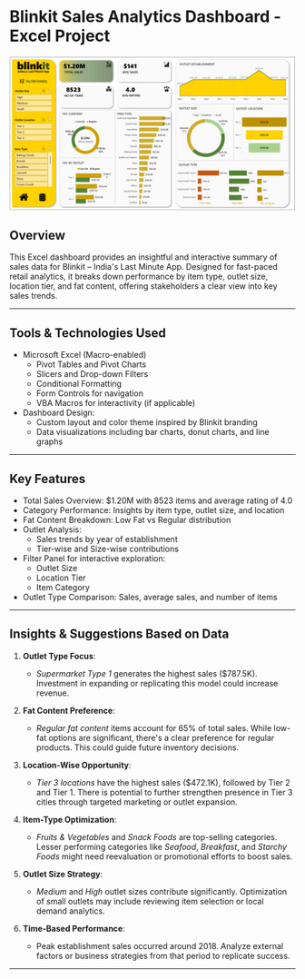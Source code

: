# Blinkit Sales Analytics Dashboard - Excel Project

![Dashboard Preview](https://github.com/namansingla05/excel_blinkit_dashboard/blob/main/Blinkit_DashBoard.png)

## Overview

This Excel dashboard provides an insightful and interactive summary of sales data for Blinkit – India's Last Minute App. Designed for fast-paced retail analytics, it breaks down performance by item type, outlet size, location tier, and fat content, offering stakeholders a clear view into key sales trends.

---

## Tools & Technologies Used

- Microsoft Excel (Macro-enabled)
  - Pivot Tables and Pivot Charts
  - Slicers and Drop-down Filters
  - Conditional Formatting
  - Form Controls for navigation
  - VBA Macros for interactivity (if applicable)
- Dashboard Design:
  - Custom layout and color theme inspired by Blinkit branding
  - Data visualizations including bar charts, donut charts, and line graphs

---

## Key Features

- Total Sales Overview: $1.20M with 8523 items and average rating of 4.0
- Category Performance: Insights by item type, outlet size, and location
- Fat Content Breakdown: Low Fat vs Regular distribution
- Outlet Analysis:
  - Sales trends by year of establishment
  - Tier-wise and Size-wise contributions
- Filter Panel for interactive exploration:
  - Outlet Size
  - Location Tier
  - Item Category
- Outlet Type Comparison: Sales, average sales, and number of items

---

## Insights & Suggestions Based on Data

1. **Outlet Type Focus**:
   - *Supermarket Type 1* generates the highest sales ($787.5K). Investment in expanding or replicating this model could increase revenue.

2. **Fat Content Preference**:
   - *Regular fat content* items account for 65% of total sales. While low-fat options are significant, there's a clear preference for regular products. This could guide future inventory decisions.

3. **Location-Wise Opportunity**:
   - *Tier 3 locations* have the highest sales ($472.1K), followed by Tier 2 and Tier 1. There is potential to further strengthen presence in Tier 3 cities through targeted marketing or outlet expansion.

4. **Item-Type Optimization**:
   - *Fruits & Vegetables* and *Snack Foods* are top-selling categories. Lesser performing categories like *Seafood*, *Breakfast*, and *Starchy Foods* might need reevaluation or promotional efforts to boost sales.

5. **Outlet Size Strategy**:
   - *Medium* and *High* outlet sizes contribute significantly. Optimization of small outlets may include reviewing item selection or local demand analytics.

6. **Time-Based Performance**:
   - Peak establishment sales occurred around 2018. Analyze external factors or business strategies from that period to replicate success.

---

